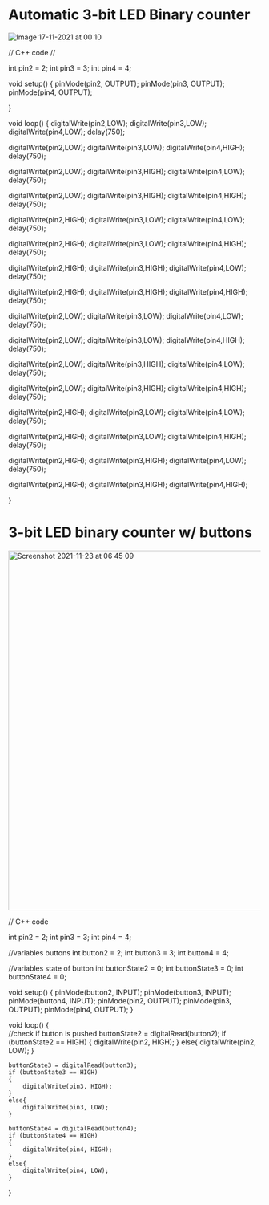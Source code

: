 # Automatic 3-bit LED Binary counter 
![Image 17-11-2021 at 00 10](https://user-images.githubusercontent.com/89038847/142058395-039ec9ed-5d24-43e1-b1b4-42fdac2f136d.jpg)

// C++ code
//

int pin2 = 2;
int pin3 = 3;
int pin4 = 4;

void setup()
{
  pinMode(pin2, OUTPUT);
  pinMode(pin3, OUTPUT);
  pinMode(pin4, OUTPUT);
  
}


void loop()
{
  digitalWrite(pin2,LOW);
  digitalWrite(pin3,LOW);
  digitalWrite(pin4,LOW);
  delay(750);
  
  digitalWrite(pin2,LOW);
  digitalWrite(pin3,LOW);
  digitalWrite(pin4,HIGH);
  delay(750);
  
  digitalWrite(pin2,LOW);
  digitalWrite(pin3,HIGH);
  digitalWrite(pin4,LOW);
  delay(750);
  
  digitalWrite(pin2,LOW);
  digitalWrite(pin3,HIGH);
  digitalWrite(pin4,HIGH);
  delay(750);
  
  digitalWrite(pin2,HIGH);
  digitalWrite(pin3,LOW);
  digitalWrite(pin4,LOW);
  delay(750);
  
  digitalWrite(pin2,HIGH);
  digitalWrite(pin3,LOW);
  digitalWrite(pin4,HIGH);
  delay(750);
  
  digitalWrite(pin2,HIGH);
  digitalWrite(pin3,HIGH);
  digitalWrite(pin4,LOW);
  delay(750);
  
  digitalWrite(pin2,HIGH);
  digitalWrite(pin3,HIGH);
  digitalWrite(pin4,HIGH);
  delay(750);
  
  digitalWrite(pin2,LOW);
  digitalWrite(pin3,LOW);
  digitalWrite(pin4,LOW);
  delay(750);
  
  digitalWrite(pin2,LOW);
  digitalWrite(pin3,LOW);
  digitalWrite(pin4,HIGH);
  delay(750);
  
  digitalWrite(pin2,LOW);
  digitalWrite(pin3,HIGH);
  digitalWrite(pin4,LOW);
  delay(750);
  
  digitalWrite(pin2,LOW);
  digitalWrite(pin3,HIGH);
  digitalWrite(pin4,HIGH);
  delay(750);
  
  digitalWrite(pin2,HIGH);
  digitalWrite(pin3,LOW);
  digitalWrite(pin4,LOW);
  delay(750);
  
  digitalWrite(pin2,HIGH);
  digitalWrite(pin3,LOW);
  digitalWrite(pin4,HIGH);
  delay(750);
  
  digitalWrite(pin2,HIGH);
  digitalWrite(pin3,HIGH);
  digitalWrite(pin4,LOW);
  delay(750);
  
  digitalWrite(pin2,HIGH);
  digitalWrite(pin3,HIGH);
  digitalWrite(pin4,HIGH);
  
}

# 3-bit LED binary counter w/ buttons
<img width="717" alt="Screenshot 2021-11-23 at 06 45 09" src="https://user-images.githubusercontent.com/89038847/142964234-7612722f-2df0-4116-9258-9c808cefd7a5.png">


// C++ code

int pin2 = 2;
int pin3 = 3;
int pin4 = 4;

//variables buttons
int button2 = 2;
int button3 = 3;
int button4 = 4;

//variables state of button
int buttonState2 = 0;
int buttonState3 = 0;
int buttonState4 = 0;

void setup()
{
	pinMode(button2, INPUT);
  	pinMode(button3, INPUT);
  	pinMode(button4, INPUT);
    pinMode(pin2, OUTPUT);
  	pinMode(pin3, OUTPUT);
  	pinMode(pin4, OUTPUT);
}


void loop()
{	
  //check if button is pushed
  	buttonState2 = digitalRead(button2);
    if (buttonState2 == HIGH)
    {
    	digitalWrite(pin2, HIGH);
  	} 
  	else{
    	digitalWrite(pin2, LOW);
  	}
  
  	buttonState3 = digitalRead(button3);
    if (buttonState3 == HIGH)
    {
    	digitalWrite(pin3, HIGH);
  	} 
  	else{
    	digitalWrite(pin3, LOW);
  	}
  
  	buttonState4 = digitalRead(button4);
    if (buttonState4 == HIGH)
    {
    	digitalWrite(pin4, HIGH);
  	} 
  	else{
    	digitalWrite(pin4, LOW);
  	}
    
}

